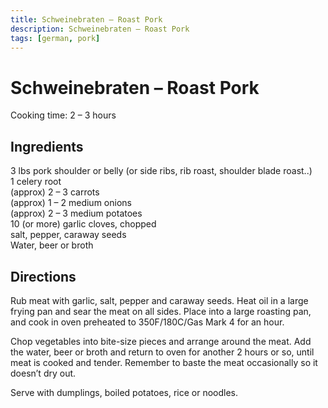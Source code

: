 ```yaml
---
title: Schweinebraten – Roast Pork
description: Schweinebraten – Roast Pork
tags: [german, pork]
---
```


# Schweinebraten – Roast Pork
Cooking time: 2 – 3 hours

## Ingredients
3 lbs pork shoulder or belly (or side ribs, rib roast, shoulder blade roast..)  
1 celery root  
(approx) 2 – 3 carrots  
(approx) 1 – 2 medium onions  
(approx) 2 – 3 medium potatoes  
10 (or more) garlic cloves, chopped  
salt, pepper, caraway seeds  
Water, beer or broth

## Directions
Rub meat with garlic, salt, pepper and caraway seeds. Heat oil in a large frying pan and sear the meat on all sides. Place into a large roasting pan, and cook in oven preheated to 350F/180C/Gas Mark 4 for an hour.

Chop vegetables into bite-size pieces and arrange around the meat. Add the water, beer or broth and return to oven for another 2 hours or so, until meat is cooked and tender. Remember to baste the meat occasionally so it doesn’t dry out.

Serve with dumplings, boiled potatoes, rice or noodles.